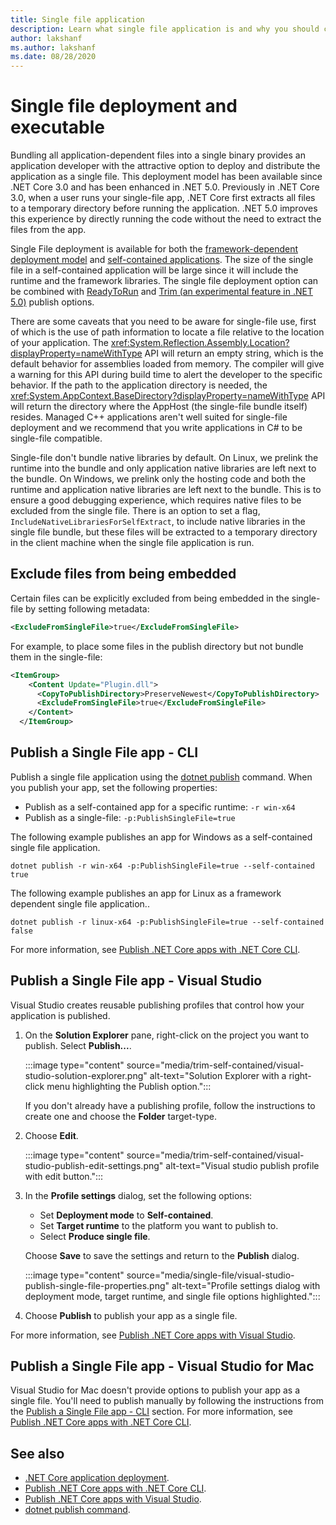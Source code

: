 ```yaml
---
title: Single file application
description: Learn what single file application is and why you should consider using this application deployment model.
author: lakshanf
ms.author: lakshanf
ms.date: 08/28/2020
---
```

# Single file deployment and executable

Bundling all application-dependent files into a single binary provides an application developer with the attractive option to deploy and distribute the application as a single file. This deployment model has been available since .NET Core 3.0 and has been enhanced in .NET 5.0. Previously in .NET Core 3.0, when a user runs your single-file app, .NET Core first extracts all files to a temporary directory before running the application. .NET 5.0 improves this experience by directly running the code without the need to extract the files from the app.

Single File deployment is available for both the [framework-dependent deployment model](index.md#publish-framework-dependent) and [self-contained applications](index.md#publish-self-contained). The size of the single file in a self-contained application will be large since it will include the runtime and the framework libraries. The single file deployment option can be combined with [ReadyToRun](../tools/dotnet-publish.md) and [Trim (an experimental feature in .NET 5.0)](trim-self-contained.md) publish options.

There are some caveats that you need to be aware for single-file use, first of which is the use of path information to locate a file relative to the location of your application. The <xref:System.Reflection.Assembly.Location?displayProperty=nameWithType> API will return an empty string, which is the default behavior for assemblies loaded from memory. The compiler will give a warning for this API during build time to alert the developer to the specific behavior. If the path to the application directory is needed, the <xref:System.AppContext.BaseDirectory?displayProperty=nameWithType> API will return the directory where the AppHost (the single-file bundle itself) resides. Managed C++ applications aren't well suited for single-file deployment and we recommend that you write applications in C# to be single-file compatible.

Single-file don't bundle native libraries by default. On Linux, we prelink the runtime into the bundle and only application native libraries are left next to the bundle. On Windows, we prelink only the hosting code and both the runtime and application native libraries are left next to the bundle. This is to ensure a good debugging experience, which requires native files to be excluded from the single file. There is an option to set a flag, `IncludeNativeLibrariesForSelfExtract`, to include native libraries in the single file bundle, but these files will be extracted to a temporary directory in the client machine when the single file application is run.

## Exclude files from being embedded

Certain files can be explicitly excluded from being embedded in the single-file by setting following metadata:

```xml
<ExcludeFromSingleFile>true</ExcludeFromSingleFile>
```

For example, to place some files in the publish directory but not bundle them in the single-file:

```xml
<ItemGroup>
    <Content Update="Plugin.dll">
      <CopyToPublishDirectory>PreserveNewest</CopyToPublishDirectory>
      <ExcludeFromSingleFile>true</ExcludeFromSingleFile>
    </Content>
  </ItemGroup>

```

## Publish a Single File app - CLI

Publish a single file application using the [dotnet publish](../tools/dotnet-publish.md) command. When you publish your app, set the following properties:

- Publish as a self-contained app for a specific runtime: `-r win-x64`
- Publish as a single-file: `-p:PublishSingleFile=true`

The following example publishes an app for Windows as a self-contained single file application.

```dotnet
dotnet publish -r win-x64 -p:PublishSingleFile=true --self-contained true
```

The following example publishes an app for Linux as a framework dependent single file application..

```dotnet
dotnet publish -r linux-x64 -p:PublishSingleFile=true --self-contained false
```

For more information, see [Publish .NET Core apps with .NET Core CLI](deploy-with-cli.md).

## Publish a Single File app - Visual Studio

Visual Studio creates reusable publishing profiles that control how your application is published.

01. On the **Solution Explorer** pane, right-click on the project you want to publish. Select **Publish...**.

    :::image type="content" source="media/trim-self-contained/visual-studio-solution-explorer.png" alt-text="Solution Explorer with a right-click menu highlighting the Publish option.":::

    If you don't already have a publishing profile, follow the instructions to create one and choose the **Folder** target-type.

01. Choose **Edit**.

    :::image type="content" source="media/trim-self-contained/visual-studio-publish-edit-settings.png" alt-text="Visual studio publish profile with edit button.":::

01. In the **Profile settings** dialog, set the following options:

    - Set **Deployment mode** to **Self-contained**.
    - Set **Target runtime** to the platform you want to publish to.
    - Select **Produce single file**.

    Choose **Save** to save the settings and return to the **Publish** dialog.

    :::image type="content" source="media/single-file/visual-studio-publish-single-file-properties.png" alt-text="Profile settings dialog with deployment mode, target runtime, and single file options highlighted.":::

01. Choose **Publish** to publish your app as a single file.

For more information, see [Publish .NET Core apps with Visual Studio](deploy-with-vs.md).

## Publish a Single File app - Visual Studio for Mac

Visual Studio for Mac doesn't provide options to publish your app as a single file. You'll need to publish manually by following the instructions from the [Publish a Single File app - CLI](#publish-a-single-file-app---cli) section. For more information, see [Publish .NET Core apps with .NET Core CLI](deploy-with-cli.md).

## See also

- [.NET Core application deployment](index.md).
- [Publish .NET Core apps with .NET Core CLI](deploy-with-cli.md).
- [Publish .NET Core apps with Visual Studio](deploy-with-vs.md).
- [dotnet publish command](../tools/dotnet-publish.md).
